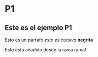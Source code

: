 # P1
## Este es el ejemplo P1

Esto es un parrafo _esto es cursiva_ **negrita**


Esto esta añadido desde la rama rama1
